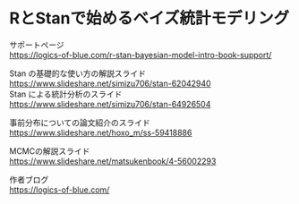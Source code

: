 #  RとStanで始めるベイズ統計モデリング
サポートページ  
https://logics-of-blue.com/r-stan-bayesian-model-intro-book-support/  
  
Stan の基礎的な使い方の解説スライド  
https://www.slideshare.net/simizu706/stan-62042940  
Stan による統計分析のスライド  
https://www.slideshare.net/simizu706/stan-64926504  

事前分布についての論文紹介のスライド  
https://www.slideshare.net/hoxo_m/ss-59418886  

MCMCの解説スライド  
https://www.slideshare.net/matsukenbook/4-56002293  

作者ブログ  
https://logics-of-blue.com/  
